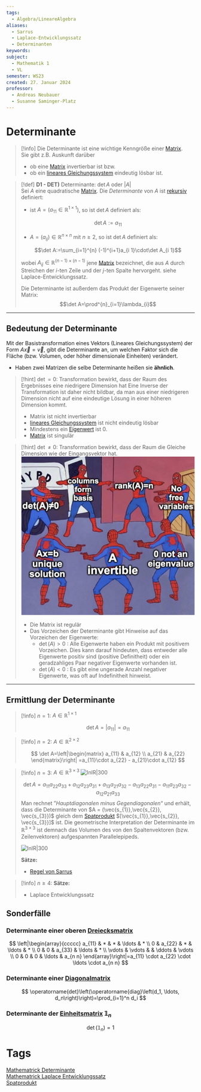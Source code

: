 ```yaml
---
tags:
  - Algebra/LineareAlgebra
aliases:
  - Sarrus
  - Laplace-Entwicklungssatz
  - Determinanten
keywords: 
subject:
  - Mathematik 1
  - VL
semester: WS23
created: 27. Januar 2024
professor:
  - Andreas Neubauer
  - Susanne Saminger-Platz
---
```

 

# Determinante

> [!info] Die Determinante ist eine wichtige Kenngröße einer [Matrix](Matrix.md).  
> Sie gibt z.B. Auskunft darüber
> - ob eine [Matrix](Matrix.md) invertierbar ist bzw.
> - ob ein [lineares Gleichungssystem](Lineare%20Gleichungssysteme.md) eindeutig lösbar ist.

> [!def] **D1 - DET)** Determinante: $\det A$ oder $|A|$  
> Sei $A$ eine quadratische [Matrix](Matrix.md). Die *Determinante* von $A$ ist [rekursiv](../../Softwareentwicklung/DS-Algo/Rekursion.md) definiert:
> - ist $A=(a_{11}\in \mathbb{R}^{1\times 1})$, so ist $\det A$ definiert als:  
>
> $$\det A:=a_{11}$$
>
> - $A=(a_{ij})\in \mathbb{R}^{n\times n}$ mit $n\geq 2$, so ist $\det A$ definiert als:  
>
> $$\det A:=\sum_{i=1}^{n} (-1)^{i+1}a_{i 1}\cdot\det A_{i 1}$$
>
> wobei $A_{ij} \in \mathbb{R}^{(n-1)\times(n-1)}$ jene [Matrix](Matrix.md) bezeichnet, die aus $A$ durch Streichen der $i$-ten Zeile und der $j$-ten Spalte hervorgeht. siehe Laplace-Entwicklungssatz.
> 
> Die Determinante ist außerdem das Produkt der Eigenwerte seiner Matrix:
> $$\det A=\prod^{n}_{i=1}\lambda_{i}$$


---

## Bedeutung der Determinante

Mit der Basistransformation eines Vektors (Lineares Gleichungssystem) der Form $A\vec{x}=\vec{v}$, gibt die Determinante an, um welchen Faktor sich die Fläche (bzw. Volumen, oder höher dimensionale Einheiten) verändert.

- Haben zwei Matrizen die selbe Determinante heißen sie **ähnlich**.

> [!hint] $\det = 0$: Transformation bewirkt, dass der Raum des Ergebnisses eine niedrigere Dimension hat
> Eine Inverse der Transformation ist daher nicht bildbar, da man aus einer niedrigeren Dimension nicht auf eine eindeutige Lösung in einer höheren Dimension kommt.
> - Matrix ist nicht invertierbar
> - [lineares Gleichungssystem](Lineare%20Gleichungssysteme.md) ist nicht eindeutig lösbar
> - Mindestens ein [Eigenwert](Eigenvektor.md) ist 0.
> - [Matrix](Matrix.md) ist singulär

> [!hint] $\det \neq 0$: Transformation bewirkt, dass der Raum die Gleiche Dimension wie der Eingangsvektor hat.
>  ![InlineR|325](assets/spooder.png)
> - Die Matrix ist regulär
> - Das Vorzeichen der Determinante gibt Hinweise auf das Vorzeichen der Eigenwerte:
>     - $\det(A)>0$ : Alle Eigenwerte haben ein Produkt mit positivem Vorzeichen. Dies kann darauf hindeuten, dass entweder alle Eigenwerte positiv sind (positive Definitheit) oder ein geradzahliges Paar negativer Eigenwerte vorhanden ist.
>     - $\det(A)<0$ : Es gibt eine ungerade Anzahl negativer Eigenwerte, was oft auf Indefinitheit hinweist.
> 

---

## Ermittlung der Determinante

> [!info] $n=1$: $A \in \mathbb{R}^{1\times 1}$ 
>
> $$\det A = | a_{11} | =a_{11}$$ 


> [!info] $n=2$: $A \in \mathbb{R}^{2\times 2}$
>
> $$
> \det A=\left|\begin{matrix}
> a_{11} & a_{12} \\
> a_{21} & a_{22}
> \end{matrix}\right| =a_{11}\cdot a_{22} - a_{21}\cdot a_{12}
> $$


> [!info] $n = 3$: $A \in \mathbb{R}^{3\times 3}$
> ![InlR|300](Pasted%20image%2020240127170055.png) 
> 
> $$\det A=a_{11} a_{22} a_{33}+a_{12} a_{23} a_{31}+a_{13} a_{21} a_{32}-a_{13} a_{22} a_{31}-a_{11} a_{23} a_{32}-a_{12} a_{21} a_{33}$$ 
> Man rechnet ”*Hauptdiagonalen minus Gegendiagonalen*“ und erhält, dass die Determinante von $A = (\vec{s_{1}},\vec{s_{2}}, \vec{s_{3}})$ gleich dem [Spatprodukt](Spatprodukt.md) $[\vec{s_{1}},\vec{s_{2}}, \vec{s_{3}}]$ ist.
> Die geometrische Interpretation der Determinante im $\mathbb{R}^{3\times 3}$ ist demnach das Volumen des von den Spaltenvektoren (bzw. Zeilenvektoren) aufgespannten Parallelepipeds.
> 
> ![InlR|300](Pasted%20image%2020240127172108.png)
> 
> **Sätze:**
> - [Regel von Sarrus](Regel%20von%20Sarrus.md)
>
> 

> [!info] $n\geq 4$:
> **Sätze:** 
> - Laplace Entwicklungssatz

## Sonderfälle

### Determinante einer oberen [Dreiecksmatrix](Dreiecksmatrix.md)

$$
\left|\begin{array}{ccccc}
a_{11} & * & * & \ldots & * \\
0 & a_{22} & * & \ldots & * \\
0 & 0 & a_{33} & \ldots & * \\
\vdots & \vdots & & \ddots & \vdots \\
0 & 0 & 0 & \ldots & a_{n n}
\end{array}\right|=a_{11} \cdot a_{22} \cdot \ldots \cdot a_{n n}
$$

### Determinante einer [Diagonalmatrix](Diagonalmatrix.md)

$$
\operatorname{det}\left(\operatorname{diag}\left(d_1, \ldots, d_n\right)\right)=\prod_{i=1}^n d_i
$$

### Determinante der [Einheitsmatrix](Einheitsmatrix.md) $\mathbb{1}_n$

$$\operatorname{det}\left(\mathbb{1}_n\right)=1$$

# Tags

[Mathematrick Determinante](https://www.youtube.com/watch?v=dJ7d9wwC2sw)  
[Mathematrick Laplace Entwicklungssatz](https://www.youtube.com/watch?v=3cG0HWdmHLI)  
[Spatprodukt](Spatprodukt.md)